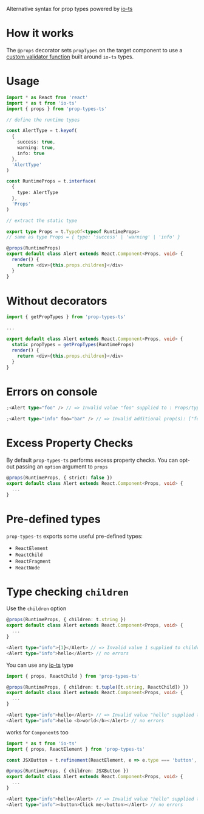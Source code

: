 Alternative syntax for prop types powered by [io-ts](https://github.com/gcanti/io-ts)

# How it works

The `@props` decorator sets `propTypes` on the target component to use a
[custom validator function](https://facebook.github.io/react/docs/reusable-components.html#prop-validation) built around
`io-ts` types.

# Usage

```ts
import * as React from 'react'
import * as t from 'io-ts'
import { props } from 'prop-types-ts'

// define the runtime types

const AlertType = t.keyof(
  {
    success: true,
    warning: true,
    info: true
  },
  'AlertType'
)

const RuntimeProps = t.interface(
  {
    type: AlertType
  },
  'Props'
)

// extract the static type

export type Props = t.TypeOf<typeof RuntimeProps>
// same as type Props = { type: 'success' | 'warning' | 'info' }

@props(RuntimeProps)
export default class Alert extends React.Component<Props, void> {
  render() {
    return <div>{this.props.children}</div>
  }
}
```

# Without decorators

```ts
import { getPropTypes } from 'prop-types-ts'

...

export default class Alert extends React.Component<Props, void> {
  static propTypes = getPropTypes(RuntimeProps)
  render() {
    return <div>{this.props.children}</div>
  }
}
```

# Errors on console

```ts
;<Alert type="foo" /> // => Invalid value "foo" supplied to : Props/type: AlertType
```

```ts
;<Alert type="info" foo="bar" /> // => Invalid additional prop(s): ["foo"]
```

# Excess Property Checks

By default `prop-types-ts` performs excess property checks. You can opt-out passing an `option` argument to `props`

```ts
@props(RuntimeProps, { strict: false })
export default class Alert extends React.Component<Props, void> {
  ...
}
```

# Pre-defined types

`prop-types-ts` exports some useful pre-defined types:

* `ReactElement`
* `ReactChild`
* `ReactFragment`
* `ReactNode`

# Type checking `children`

Use the `children` option

```ts
@props(RuntimeProps, { children: t.string })
export default class Alert extends React.Component<Props, void> {
  ...
}

<Alert type="info">{1}</Alert> // => Invalid value 1 supplied to children: string
<Alert type="info">hello</Alert> // no errors
```

You can use any [io-ts](https://github.com/gcanti/io-ts) type

```ts
import { props, ReactChild } from 'prop-types-ts'

@props(RuntimeProps, { children: t.tuple([t.string, ReactChild]) })
export default class Alert extends React.Component<Props, void> {
  ...
}

<Alert type="info">hello</Alert> // => Invalid value "hello" supplied to children: [string, ReactChild]
<Alert type="info">hello <b>world</b></Alert> // no errors
```

works for `Component`s too

```ts
import * as t from 'io-ts'
import { props, ReactElement } from 'prop-types-ts'

const JSXButton = t.refinement(ReactElement, e => e.type === 'button', 'JSXButton')

@props(RuntimeProps, { children: JSXButton })
export default class Alert extends React.Component<Props, void> {
  ...
}

<Alert type="info">hello</Alert> // => Invalid value "hello" supplied to children: JSXButton
<Alert type="info"><button>Click me</button></Alert> // no errors
```
